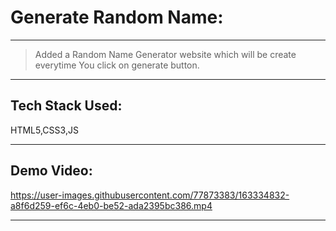 # Generate Random Name:
---
>Added a Random Name Generator website which will be create everytime You click on generate button.

---
## Tech Stack Used:
HTML5,CSS3,JS

---

## Demo Video:


https://user-images.githubusercontent.com/77873383/163334832-a8f6d259-ef6c-4eb0-be52-ada2395bc386.mp4


---
